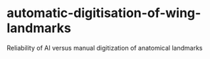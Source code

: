 # automatic-digitisation-of-wing-landmarks
Reliability of AI versus manual digitization of anatomical landmarks
